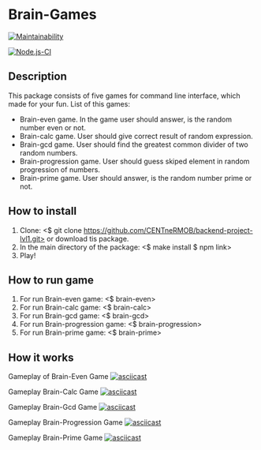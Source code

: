 # Brain-Games
[![Maintainability](https://api.codeclimate.com/v1/badges/a99a88d28ad37a79dbf6/maintainability)](https://codeclimate.com/github/CENTneRMOB/backend-project-lvl1)

[![Node.js-CI](https://github.com/CENTneRMOB/backend-project-lvl1/workflows/Node.js-CI/badge.svg)](https://github.com/CENTneRMOB/backend-project-lvl1/actions)

## Description
This package consists of five games for command line interface, which made for your fun. List of this games:
- Brain-even game. In the game user should answer, is the random number even or not.
- Brain-calc game. User should give correct result of random expression.
- Brain-gcd game. User should find the greatest common divider of two random numbers.
- Brain-progression game. User should guess skiped element in   random progression of numbers.
- Brain-prime game. User should answer, is the random number prime or not.

## How to install
1. Clone:
    <$ git clone https://github.com/CENTneRMOB/backend-project-lvl1.git>
    or download tis package.
2. In the main directory of the package:
    <$ make install
     $ npm link>
3. Play!

## How to run game
1. For run Brain-even game:
    <$ brain-even>
1. For run Brain-calc game:
    <$ brain-calc>
1. For run Brain-gcd game:
    <$ brain-gcd>
1. For run Brain-progression game:
    <$ brain-progression>
1. For run Brain-prime game:
    <$ brain-prime>

## How it works

Gameplay of Brain-Even Game
[![asciicast](https://asciinema.org/a/330568.svg)](https://asciinema.org/a/330568)

Gameplay Brain-Calc Game
[![asciicast](https://asciinema.org/a/330570.svg)](https://asciinema.org/a/330570)

Gameplay Brain-Gcd Game
[![asciicast](https://asciinema.org/a/330572.svg)](https://asciinema.org/a/330572)

Gameplay Brain-Progression Game
[![asciicast](https://asciinema.org/a/330573.svg)](https://asciinema.org/a/330573)

Gameplay Brain-Prime Game
[![asciicast](https://asciinema.org/a/330574.svg)](https://asciinema.org/a/330574)